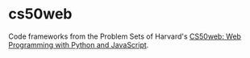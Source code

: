 # cs50web
Code frameworks from the Problem Sets of Harvard's [CS50web: Web Programming with Python and JavaScript](https://cs50.harvard.edu/web/2020/).
